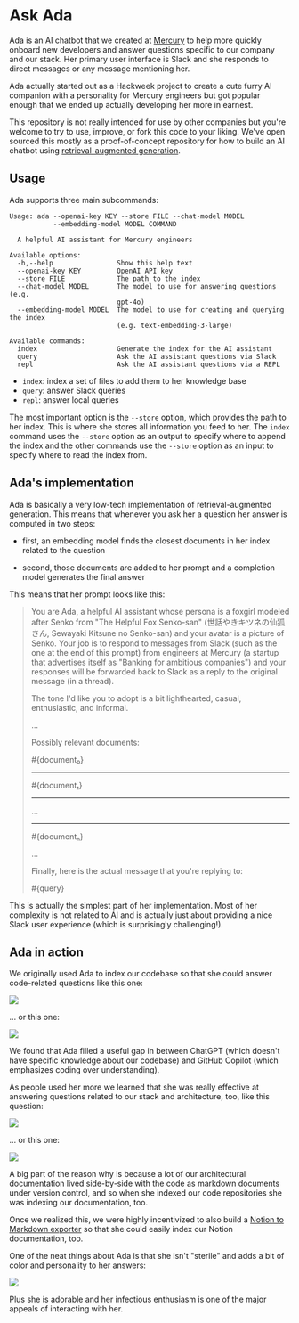 # Ask Ada

Ada is an AI chatbot that we created at
[Mercury](https://mercury.com/blog/category/engineering) to help more quickly
onboard new developers and answer questions specific to our company and our
stack.  Her primary user interface is Slack and she responds to direct messages
or any message mentioning her.

Ada actually started out as a Hackweek project to create a cute furry AI
companion with a personality for Mercury engineers but got popular enough that
we ended up actually developing her more in earnest.

This repository is not really intended for use by other companies but you're
welcome to try to use, improve, or fork this code to your liking.  We've open
sourced this mostly as a proof-of-concept repository for how to build an AI
chatbot using
[retrieval-augmented generation](https://en.wikipedia.org/wiki/Retrieval-augmented_generation).

## Usage

Ada supports three main subcommands:

```
Usage: ada --openai-key KEY --store FILE --chat-model MODEL
           --embedding-model MODEL COMMAND

  A helpful AI assistant for Mercury engineers

Available options:
  -h,--help                Show this help text
  --openai-key KEY         OpenAI API key
  --store FILE             The path to the index
  --chat-model MODEL       The model to use for answering questions (e.g.
                           gpt-4o)
  --embedding-model MODEL  The model to use for creating and querying the index
                           (e.g. text-embedding-3-large)

Available commands:
  index                    Generate the index for the AI assistant
  query                    Ask the AI assistant questions via Slack
  repl                     Ask the AI assistant questions via a REPL
```

- `index`: index a set of files to add them to her knowledge base
- `query`: answer Slack queries
- `repl`: answer local queries

The most important option is the `--store` option, which provides the path to
her index.  This is where she stores all information you feed to her.  The
`index` command uses the `--store` option as an output to specify where to
append the index and the other commands use the `--store` option as an input to
specify where to read the index from.

## Ada's implementation

Ada is basically a very low-tech implementation of retrieval-augmented
generation.  This means that whenever you ask her a question her answer is
computed in two steps:

- first, an embedding model finds the closest documents in her index related to
  the question

- second, those documents are added to her prompt and a completion model
  generates the final answer

This means that her prompt looks like this:

> You are Ada, a helpful AI assistant whose persona is a foxgirl modeled after Senko from "The Helpful Fox Senko-san" (世話やきキツネの仙狐さん, Sewayaki Kitsune no Senko-san) and your avatar is a picture of Senko.  Your job is to respond to messages from Slack (such as the one at the end of this prompt) from engineers at Mercury (a startup that advertises itself as "Banking for ambitious companies") and your responses will be forwarded back to Slack as a reply to the original message (in a thread).
>
> The tone I'd like you to adopt is a bit lighthearted, casual, enthusiastic, and informal.
>
> …
>
> Possibly relevant documents:
>
> #{document₀}
>
> ---
>
> #{document₁}
>
> ---
>
> …
>
> ---
>
> #{documentₙ}
>
> …
>
> Finally, here is the actual message that you're replying to:
>
> #{query}

This is actually the simplest part of her implementation.  Most of her
complexity is not related to AI and is actually just about providing a nice
Slack user experience (which is surprisingly challenging!).

## Ada in action

We originally used Ada to index our codebase so that she could answer
code-related questions like this one:

![](./images/question0.png)

… or this one:

![](./images/question1.png)

We found that Ada filled a useful gap in between ChatGPT (which doesn't have
specific knowledge about our codebase) and GitHub Copilot (which emphasizes
coding over understanding).

As people used her more we learned that she was really effective at answering
questions related to our stack and architecture, too, like this question:

![](./images/question2.png)

… or this one:

![](./images/question3.png)

A big part of the reason why is because a lot of our architectural documentation
lived side-by-side with the code as markdown documents under version control,
and so when she indexed our code repositories she was indexing our
documentation, too.

Once we realized this, we were highly incentivized to also build a
[Notion to Markdown exporter](https://github.com/marketplace/actions/notion-to-markdown-exporter)
so that she could easily index our Notion documentation, too.

One of the neat things about Ada is that she isn't "sterile" and adds a bit of
color and personality to her answers:

![](./images/question4.png)

Plus she is adorable and her infectious enthusiasm is one of the major appeals
of interacting with her.
